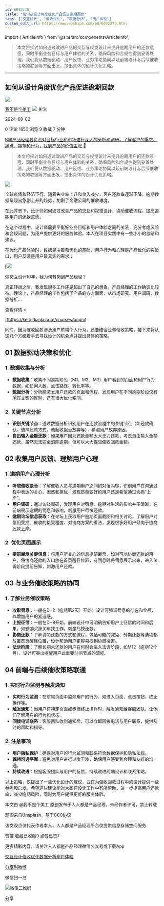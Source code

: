 ```yaml
---
id: 6092270
title: "如何从设计角度优化产品促进逾期回款"
tags: ["交互设计", "催收优化", "数据分析", "用户体验"]
custom_edit_url: https://www.woshipm.com/pd/6092270.html
---
```

import { ArticleInfo } from '@site/src/components/ArticleInfo';

<ArticleInfo
    author="我不是个美工"
    authorLink="https://www.woshipm.com/u/1206361"
    published="2024-08-02"
    views={1650}
    comments={0}
    collects={9}
/>

> 本文将探讨如何通过改进产品的交互与视觉设计来提升逾期用户的还款意愿，同时平衡业务目标与用户体验的关系，确保风险和合规性得到妥善处理。我们将从数据驱动、用户反馈、业务策略协同以及前端设计与后续催收策略的联通等方面出发，提出具体的设计优化策略。

---

## 如何从设计角度优化产品促进逾期回款

[![](https://static.woshipm.com/view/woshipm_api_def_20240731103016_8920.jpeg?imageView2/1/w/72/h/72/q/100)](https://www.woshipm.com/u/1206361)

[我不是个美工](https://www.woshipm.com/u/1206361) ![](https://static.woshipm.com/tag/1101_1@2x.png) 关注

2024-08-02

0 评论 1650 浏览 9 收藏 7 分钟

[B端产品经理要负责对目标行业和市场进行深入的分析和调研，了解客户的需求、痛点、期望和行为，找到产品的价值主张 🔗](https://ke.qidianla.com/courses/bcpm)

> 本文将探讨如何通过改进产品的交互与视觉设计来提升逾期用户的还款意愿，同时平衡业务目标与用户体验的关系，确保风险和合规性得到妥善处理。我们将从数据驱动、用户反馈、业务策略协同以及前端设计与后续催收策略的联通等方面出发，提出具体的设计优化策略。

![](https://image.woshipm.com/2023/04/13/28043b0a-d9de-11ed-9d2f-00163e0b5ff3.jpg)

全球疫情和经济下行、随着失业率上升和收入减少，客户还款率逐渐下降，逾期数据呈现出急剧上升的趋势，加剧了金融公司的催收难度。

在此背景下，设计师如何通过改善产品的交互和视觉设计，协助催收流程，提高逾期用户的还款意愿。

在这个过程中，设计师需要平衡好业务目标和用户体验之间的关系，充分考虑风险和合规问题，为用户提供更好的服务体验。本人在项目实践中有一些小小的总结和建议。

在优化产品体验时，数据是决策和优化的基础，用户行为和心理是产品优化的突破口，用户反馈是用户最真实的需求；

[![](https://image.woshipm.com/2023/08/02/769bf6f4-30e6-11ee-b3cb-00163e0b5ff3.png)

做交互设计10年，我为何转岗到产品经理？

真正转岗之后，我发现很多工作还是超出了自己的想象。产品经理的工作确实比较杂。理论上，产品经理的工作包括了产品的方方面面，从市场研究、用户调研、数据分析...

查看详情 >

](https://ke.qidianla.com/courses/bcpm)

同时，因为催收回款涉及用户前端个人行为，还要结合业务催收策略，接下来将从这几个方面着手去寻找设计的机会点并提出具体的策略。

## 01 数据驱动决策和优化

### 1\. 数据收集与分析

*   **数据收集**：收集不同逾期阶段（M1、M2、M3）用户看到的页面和用户行为数据，如访问人数、点击路径、转化率等。
*   **数据分析**：分析能激发用户还款的页面和流程，发现用户在不同逾期阶段仅有施压文案的区别，还有很大优化空间。

### 2\. 关键节点分析

*   **识别关键节点**：通过数据分析识别用户在还款流程中的关键节点（如还款确认、选择还款方式、调起收银台放弃等），猜测用户放弃原因。
*   **自由输入金额还款**：如果用户因为还款金额太大无力还款，考虑自由输入金额还款，虽然无法完全消除逾期，但可以大大促进催收回款金额。

## 02 收集用户反馈、理解用户心理

### 1\. 逾期用户心理分析

*   **听取催收录音**：了解催收人员与逾期用户之间的对话内容，识别用户在沟通过程中表达的关心、困惑和担忧，发现质量较好的用户还是希望通过协商“上岸”。
*   **用户调研**：通过访谈调研，发现用户对罚息、逾期对生活的影响并不清晰，在前端展示逾期的罚息和影响，刺激用户尽快还款。
*   **逾期论坛信息获取**：在论坛上获取用户逾期页面截图和相关讨论，了解用户对信用受损、催收的接受程度、对协商方案的看法，发现很多好用户倾向于协商还款上岸。

### 2\. 优化页面展示

*   **提前展示关键信息**：将用户所关心的信息提前展示，如对可以协商还款的用户，将协商还款的入口放在首页醒目位置，有罚息时将罚息展示出来，进入法诉阶段提前告知，刺激用户还款。

## 03 与业务催收策略的协同

### 1\. 了解业务催收策略

*   **收取罚息**：一般在D+2（逾期第2天）开始。设计可强调罚息的存在和金额，以增加用户的紧迫感。
*   **上报征信**：一般在D+8开始。前端设计中可明确告知用户上征信的时间和后果，如影响买房买车找工作，刺激尽快还款。
*   **协商还款**：了解协商还款的方式和流程，包括可能的减免、分期还款等选项都放置首页醒目位置，设计帮助用户更容易找到协商渠道。
*   **法诉阶段**：了解长期未还款的用户在何时会进入法诉阶段，如M12（逾期12个月），设计可突出提醒用户此重要时间节点的流程。

## 04 前端与后续催收策略联通

### 1\. 实时行为监测与触发通知

*   **实时行为监测**：在前端页面中监测用户的行为，如进入页面、点击按钮、终止操作等。
*   **触发通知**：当用户在特定页面或步骤终止操作时，触发通知给客服团队，让他们了解用户的行为和状态。
*   **回拨电话联系**：客服团队收到通知后，可以立即回拨电话与用户联系，提供及时的帮助和指导。

### 2\. 注意事项

*   **用户隐私保护**：确保对用户的行为监测和联系符合数据保护和隐私法规。
*   **保持沟通平衡**：避免对用户进行过度干涉，确保用户感受到合理和友好的沟通。
*   **持续改进**：根据客服团队与用户的反馈，持续改进前端设计和联系策略。

以上策略，仅提出了一些优化设计的建议，旨在为催收回款过程中的设计提供一些参考和启发。希望这些建议能对大家在设计工作中有所帮助，进一步提高用户还款率，减少逾期风险，同时为用户提供更好的服务体验。

本文由 @我不是个美工 原创发布于人人都是产品经理。未经作者许可，禁止转载

题图来自Unsplash，基于CC0协议

该文观点仅代表作者本人，人人都是产品经理平台仅提供信息存储空间服务

赞赏 收藏已收藏9 点赞已赞7

更多精彩内容，请关注人人都是产品经理微信公众号或下载App

[交互设计](https://www.woshipm.com/tag/%e4%ba%a4%e4%ba%92%e8%ae%be%e8%ae%a1)[催收优化](https://www.woshipm.com/tag/%e5%82%ac%e6%94%b6%e4%bc%98%e5%8c%96)[数据分析](https://www.woshipm.com/tag/%e6%95%b0%e6%8d%ae%e5%88%86%e6%9e%90)[用户体验](https://www.woshipm.com/tag/ue)

[分享到微博](https://service.weibo.com/share/share.php?appkey=2775287854&title=如何从设计角度优化产品促进逾期回款&url=https://www.woshipm.com/pd/6092270.html&pic=https://image.woshipm.com/2023/04/13/28043b0a-d9de-11ed-9d2f-00163e0b5ff3.jpg)

微信扫一扫

![微信二维码](https://api.pwmqr.com/qrcode/create/?url=https://www.woshipm.com/pd/6092270.html)

分享